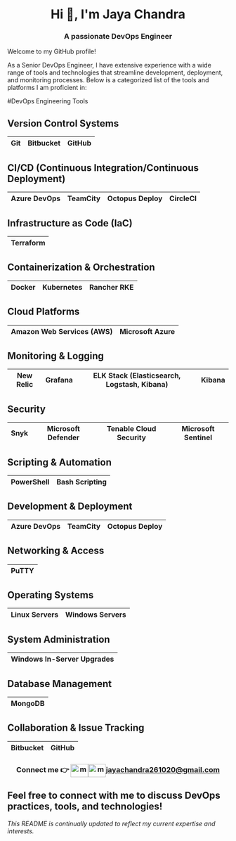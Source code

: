 <h1 align="center">Hi 👋, I'm Jaya Chandra </h1>
<h3 align="center">A passionate DevOps Engineer</h3>

Welcome to my GitHub profile! 

As a Senior DevOps Engineer, I have extensive experience with a wide range of tools and technologies that streamline development, deployment, and monitoring processes. Below is a categorized list of the tools and platforms I am proficient in:

#DevOps Engineering Tools

## Version Control Systems
| Git | Bitbucket | GitHub |
| --- | --------- | ------ |

## CI/CD (Continuous Integration/Continuous Deployment)
| Azure DevOps | TeamCity | Octopus Deploy | CircleCI |
| ------------ | -------- | -------------- | -------- |

## Infrastructure as Code (IaC)
| Terraform |
| --------- |

## Containerization & Orchestration
| Docker | Kubernetes | Rancher RKE |
| ------ | ---------- | ----------- |

## Cloud Platforms
| Amazon Web Services (AWS) | Microsoft Azure |
| --------------------------| --------------- |

## Monitoring & Logging
| New Relic | Grafana | ELK Stack (Elasticsearch, Logstash, Kibana) | Kibana |
| --------- | ------- | ------------------------------------------ | ------ |

## Security
| Snyk | Microsoft Defender | Tenable Cloud Security | Microsoft Sentinel |
| ---- | ------------------ | ---------------------- | ------------------ |

## Scripting & Automation
| PowerShell | Bash Scripting |
| ---------- | -------------- |

## Development & Deployment
| Azure DevOps | TeamCity | Octopus Deploy |
| ------------ | -------- | -------------- |

## Networking & Access
| PuTTY |
| ----- |

## Operating Systems
| Linux Servers | Windows Servers |
| ------------- | --------------- |

## System Administration
| Windows In-Server Upgrades |
| ------------------------- |

## Database Management
| MongoDB |
| ------- |

## Collaboration & Issue Tracking
| Bitbucket | GitHub |
| --------- | ------ |


<p align="center"><h3 align="center">Connect me 👉
<a href="https://linkedin.com/in/mr-jayachandra" target="blank"><img align="center" src="https://github.com/jaychandra1/profile_readme/blob/main/linkedin.svg" alt="mr-jayachandra" height="30" width="40" /></a><a href="mailto:example@jayachandra261020@gmail.com" target="blank"><img align="center" src="https://github.com/jaychandra1/profile_readme/blob/main/gmail.svg" alt="mr-jayachandra" height="30" width="40" /><b>jayachandra261020@gmail.com</b></a>
</p></h3>


Feel free to connect with me to discuss DevOps practices, tools, and technologies!
---

*This README is continually updated to reflect my current expertise and interests.*
